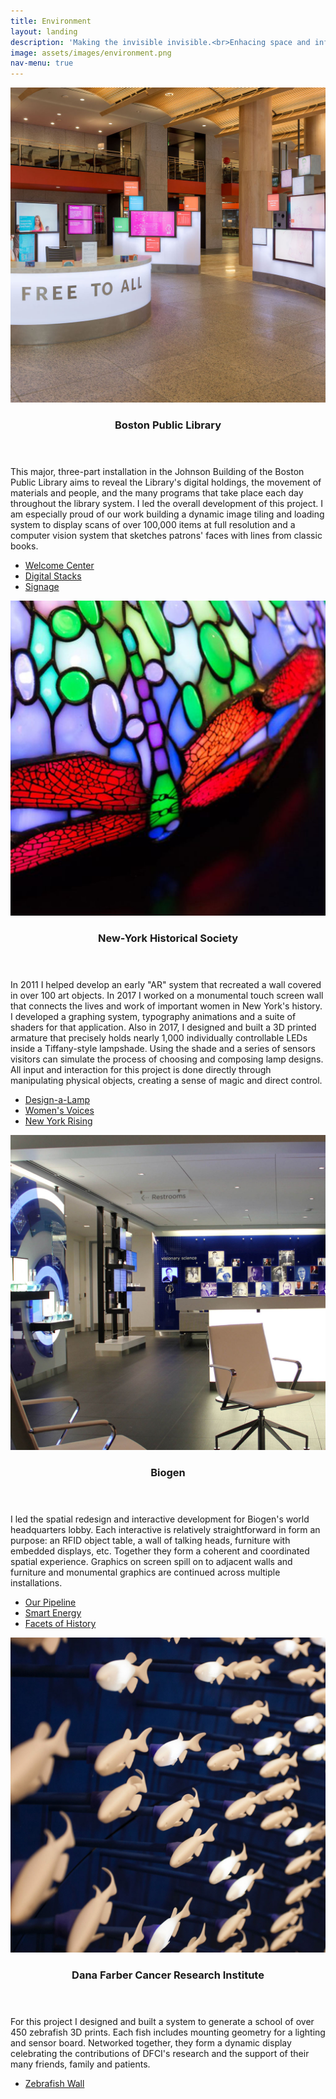 ```yaml
---
title: Environment
layout: landing
description: 'Making the invisible invisible.<br>Enhacing space and information through interface.'
image: assets/images/environment.png
nav-menu: true
---
```


<!-- Main -->
<div id="main">

<!-- Two -->
<section id="two" class="spotlights">
	<section>
		<a href="http://smalldesignfirm.com/project/welcome-center/" class="image">
			<img src="assets/images/projects_0003_BPL.jpg" alt="" data-position="center center" />
		</a>
		<div class="content">
			<div class="inner">
				<header class="major">
					<h3>Boston Public Library</h3>
				</header>
				<p>This major, three-part installation in the Johnson Building of the Boston Public Library aims to reveal the Library's digital holdings, the movement of materials and people, and the many programs that take place each day throughout the library system. I led the overall development of this project. I am especially proud of our work building a dynamic image tiling and loading system to display scans of over 100,000 items at full resolution and a computer vision system that sketches patrons' faces with lines from classic books.</p>
				<ul class="actions">
					<li><a href="http://smalldesignfirm.com/project/welcome-center/" class="button">Welcome Center</a></li>
					<li><a href="http://smalldesignfirm.com/project/digital-stacks/" class="button">Digital Stacks</a></li>
					<li><a href="http://smalldesignfirm.com/project/digital-signage/" class="button">Signage</a></li>
				</ul>
			</div>
		</div>
	</section>
	<section>
		<a href="http://smalldesignfirm.com/project/design-a-lamp/" class="image">
			<img src="assets/images/projects_0002_NYHS.jpg" alt="" data-position="top center" />
		</a>
		<div class="content">
			<div class="inner">
				<header class="major">
					<h3>New-York Historical Society</h3>
				</header>
				<p>In 2011 I helped develop an early "AR" system that recreated a wall covered in over 100 art objects. In 2017 I worked on a monumental touch screen wall that connects the lives and work of important women in New York's history. I developed a graphing system, typography animations and a suite of shaders for that application. Also in 2017, I designed and built a 3D printed armature that precisely holds nearly 1,000 individually controllable LEDs inside a Tiffany-style lampshade. Using the shade and a series of sensors visitors can simulate the process of choosing and composing lamp designs. All input and interaction for this project is done directly through manipulating physical objects, creating a sense of magic and direct control.</p>
				<ul class="actions">
					<li><a href="http://smalldesignfirm.com/project/design-a-lamp/" class="button">Design-a-Lamp</a></li>
					<li><a href="http://smalldesignfirm.com/project/womens-voices/" class="button">Women's Voices</a></li>
					<li><a href="http://smalldesignfirm.com/project/new-york-rising/" class="button">New York Rising</a></li>
				</ul>
			</div>
		</div>
	</section>
	<section>
		<a href="http://smalldesignfirm.com/project/our-pipeline/" class="image">
			<img src="assets/images/projects_0000_Biogen.jpg" alt="" data-position="25% 25%" />
		</a>
		<div class="content">
			<div class="inner">
				<header class="major">
					<h3>Biogen</h3>
				</header>
				<p>I led the spatial redesign and interactive development for Biogen's world headquarters lobby. Each interactive is relatively straightforward in form an purpose: an RFID object table, a wall of talking heads, furniture with embedded displays, etc. Together they form a coherent and coordinated spatial experience. Graphics on screen spill on to adjacent walls and furniture and monumental graphics are continued across multiple installations.</p>
				<ul class="actions">
					<li><a href="http://smalldesignfirm.com/project/our-pipeline/" class="button">Our Pipeline</a></li>
					<li><a href="http://smalldesignfirm.com/project/smart-energy/" class="button">Smart Energy</a></li>
					<li><a href="http://smalldesignfirm.com/project/facets-of-history/" class="button">Facets of History</a></li>
				</ul>
			</div>
		</div>
	</section>
	<section>
		<a href="http://smalldesignfirm.com/project/zebrafish/" class="image">
			<img src="assets/images/projects_0001_DFCI.jpg" alt="" data-position="25% 25%" />
		</a>
		<div class="content">
			<div class="inner">
				<header class="major">
					<h3>Dana Farber Cancer Research Institute</h3>
				</header>
				<p>For this project I designed and built a system to generate a school of over 450 zebrafish 3D prints. Each fish includes mounting geometry for a lighting and sensor board. Networked together, they form a dynamic display celebrating the contributions of DFCI's research and the support of their many friends, family and patients.</p>
				<ul class="actions">
					<li><a href="http://smalldesignfirm.com/project/zebrafish/" class="button">Zebrafish Wall</a></li>
				</ul>
			</div>
		</div>
	</section>
</section>

</div>
